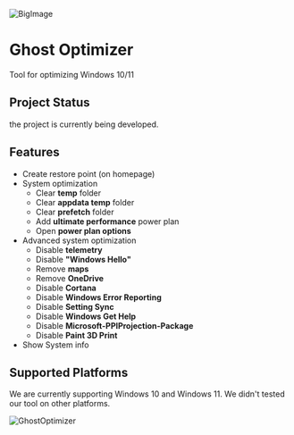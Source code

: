 ![BigImage](https://github.com/Duchnes/GhostOptimizer/assets/72981462/d7b2743b-ea4b-4c10-a776-2f914a1d382a)
# Ghost Optimizer
Tool for optimizing Windows 10/11


## Project Status
the project is currently being developed.

## Features
- Create restore point (on homepage)
- System optimization
  - Clear **temp** folder
  - Clear **appdata temp** folder
  - Clear **prefetch** folder
  - Add **ultimate performance** power plan
  - Open **power plan options**
- Advanced system optimization
  - Disable **telemetry**
  - Disable **"Windows Hello"**
  - Remove **maps**
  - Remove **OneDrive**
  - Disable **Cortana**
  - Disable **Windows Error Reporting**
  - Disable **Setting Sync**
  - Disable **Windows Get Help**
  - Disable **Microsoft-PPIProjection-Package**
  - Disable **Paint 3D Print**
- Show System info

## Supported Platforms
We are currently supporting Windows 10 and Windows 11. We didn't tested our tool on other platforms.


![GhostOptimizer](https://github.com/Duchnes/GhostOptimizer/assets/72981462/06f38f99-1220-445f-890f-fc0054f7251f)
